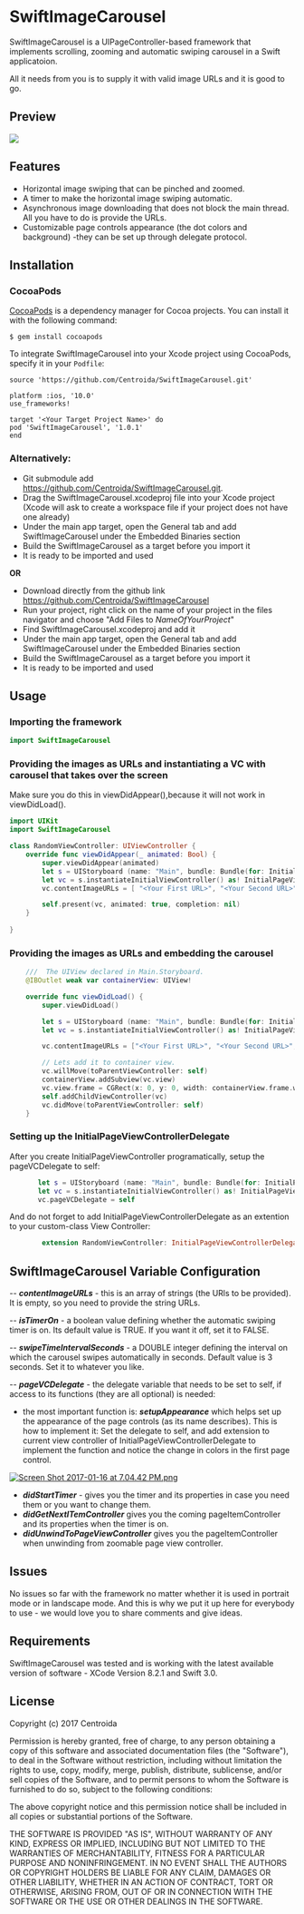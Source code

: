# SwiftImageCarousel
 
SwiftImageCarousel is a UIPageController-based framework that implements scrolling, zooming and automatic swiping carousel in a Swift applicatoion.

All it needs from you is to supply it with valid image URLs and it is good to go. 

## Preview

![](http://i.giphy.com/AetMTdLtlwn72.gif)   

## Features

- Horizontal image swiping that can be pinched and zoomed.
- A timer to make the horizontal image swiping automatic.
- Asynchronous image downloading that does not block the main thread. All you have to do is provide the URLs.
- Customizable page controls appearance (the dot colors and background) -they can be set up through delegate protocol.

## Installation 

### CocoaPods 

[CocoaPods](https://cocoapods.org/) is a dependency manager for Cocoa projects. You can install it with the following command:

```
$ gem install cocoapods
```

To integrate SwiftImageCarousel into your Xcode project using CocoaPods, specify it in your ```Podfile```:

```
source 'https://github.com/Centroida/SwiftImageCarousel.git'

platform :ios, '10.0'
use_frameworks!

target '<Your Target Project Name>' do
pod 'SwiftImageCarousel', '1.0.1'
end

```

### Alternatively:

- Git submodule add https://github.com/Centroida/SwiftImageCarousel.git.
- Drag the SwiftImageCarousel.xcodeproj file into your Xcode project (Xcode will ask to create a workspace file if your project does not have one already)
- Under the main app target, open the General tab and add SwiftImageCarousel under the Embedded Binaries section
- Build the SwiftImageCarousel as a target before you import it
- It is ready to be imported and used

<b>OR</b>

- Download directly from the github link https://github.com/Centroida/SwiftImageCarousel
- Run your project, right click on the name of your project in the files navigator and choose "Add Files to <i>NameOfYourProject</i>"
- Find SwiftImageCarousel.xcodeproj and add it
- Under the main app target, open the General tab and add SwiftImageCarousel under the Embedded Binaries section
- Build the SwiftImageCarousel as a target before you import it
- It is ready to be imported and used

## Usage

### Importing the framework 

```swift
import SwiftImageCarousel
```
### Providing the images as URLs and instantiating a VC with carousel that takes over the screen

Make sure you do this in viewDidAppear(),because it will not work in viewDidLoad().

```swift   
import UIKit
import SwiftImageCarousel

class RandomViewController: UIViewController {
    override func viewDidAppear(_ animated: Bool) {
        super.viewDidAppear(animated)
        let s = UIStoryboard (name: "Main", bundle: Bundle(for: InitialPageViewController.self))
        let vc = s.instantiateInitialViewController() as! InitialPageViewController
        vc.contentImageURLs = [ "<Your First URL>", "<Your Second URL>", "<Your Third URL>"]

        self.present(vc, animated: true, completion: nil)
    }
    
}
```


### Providing the images as URLs and embedding the carousel

```swift
    ///  The UIView declared in Main.Storyboard.
    @IBOutlet weak var containerView: UIView!

    override func viewDidLoad() {
        super.viewDidLoad()

        let s = UIStoryboard (name: "Main", bundle: Bundle(for: InitialPageViewController.self))
        let vc = s.instantiateInitialViewController() as! InitialPageViewController

        vc.contentImageURLs = ["<Your First URL>", "<Your Second URL>", "<Your Third URL>"]

        // Lets add it to container view.
        vc.willMove(toParentViewController: self)
        containerView.addSubview(vc.view)
        vc.view.frame = CGRect(x: 0, y: 0, width: containerView.frame.width, height: containerView.frame.height)
        self.addChildViewController(vc)
        vc.didMove(toParentViewController: self)
    }
```

### Setting up the InitialPageViewControllerDelegate

After you create InitialPageViewController programatically, setup the pageVCDelegate to self:

```swift
       let s = UIStoryboard (name: "Main", bundle: Bundle(for: InitialPageViewController.self))
       let vc = s.instantiateInitialViewController() as! InitialPageViewController
       vc.pageVCDelegate = self
```

And do not forget to add InitialPageViewControllerDelegate as an extention to your custom-class View Controller:

```swift
        extension RandomViewController: InitialPageViewControllerDelegate {} 
```

## SwiftImageCarousel Variable Configuration
  
  -- <b><i>contentImageURLs</i></b> - this is an array of strings (the URls to be provided). It is empty, so you need to provide the string URLs.
 
 -- <b><i>isTimerOn</i></b> - a boolean value defining whether the automatic swiping timer is on. Its default value is TRUE. If you want it off, set it to FALSE.
  
  -- <b><i>swipeTimeIntervalSeconds</i></b> - a DOUBLE integer defining the interval on which the carousel swipes automatically in seconds. Default value is 3 seconds. Set it to whatever you like.
 
 -- <b><i>pageVCDelegate</i></b> - the delegate variable that needs to be set to self, if access to its functions (they are all optional) is needed: 
  - the most important function is: <b><i>setupAppearance</i></b> which helps set up the appearance of the page controls (as its name describes). This is how to implement it:
  Set the delegate to self, and add extension to current view controller of InitialPageViewControllerDelegate to implement the function and notice the change in colors in the first page control.
  
  [![Screen Shot 2017-01-16 at 7.04.42 PM.png](https://s27.postimg.org/lc1aik39v/Screen_Shot_2017_01_16_at_7_04_42_PM.png)](https://postimg.org/image/pl60kq6j3/)
  - <b><i>didStartTimer</i></b> - gives you the timer and its properties in case you need them or you want to change them.
  - <b><i>didGetNextITemController</i></b> gives you the coming pageItemController and its properties when the timer is on.
  - <b><i>didUnwindToPageViewController</i></b> gives you the pageItemController when unwinding from zoomable page view controller.
  
  
## Issues
  
  No issues so far with the framework no matter whether it is used in portrait mode or in landscape mode.
  And this is why we put it up here for everybody to use - we would love you to share comments and give ideas. 
  
## Requirements
  
  SwiftImageCarousel was tested and is working with the latest available version of software - XCode Version 8.2.1 and Swift 3.0.
  
## License

Copyright (c) 2017 Centroida

Permission is hereby granted, free of charge, to any person obtaining a copy
of this software and associated documentation files (the "Software"), to deal
in the Software without restriction, including without limitation the rights
to use, copy, modify, merge, publish, distribute, sublicense, and/or sell
copies of the Software, and to permit persons to whom the Software is
furnished to do so, subject to the following conditions:

The above copyright notice and this permission notice shall be included in all
copies or substantial portions of the Software.

THE SOFTWARE IS PROVIDED "AS IS", WITHOUT WARRANTY OF ANY KIND, EXPRESS OR
IMPLIED, INCLUDING BUT NOT LIMITED TO THE WARRANTIES OF MERCHANTABILITY,
FITNESS FOR A PARTICULAR PURPOSE AND NONINFRINGEMENT. IN NO EVENT SHALL THE
AUTHORS OR COPYRIGHT HOLDERS BE LIABLE FOR ANY CLAIM, DAMAGES OR OTHER
LIABILITY, WHETHER IN AN ACTION OF CONTRACT, TORT OR OTHERWISE, ARISING FROM,
OUT OF OR IN CONNECTION WITH THE SOFTWARE OR THE USE OR OTHER DEALINGS IN THE
SOFTWARE.

  

